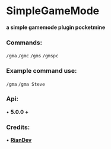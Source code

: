 # SimpleGameMode
**a simple gamemode plugin pocketmine**
### Commands:
```/gma```
```/gmc```
```/gms```
```/gmspc```
### Example command use:
```/gma```
```/gma Steve```
### Api:
• **5.0.0 +**

### Credits:
• **[RianDev](https://github.com/rianmlna)**
